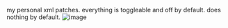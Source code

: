 my personal xml patches. everything is toggleable and off by default. does nothing by default.
![image](https://user-images.githubusercontent.com/76593873/164680591-c2829085-77d1-44b4-a9f2-5e9413e60fd0.png)
